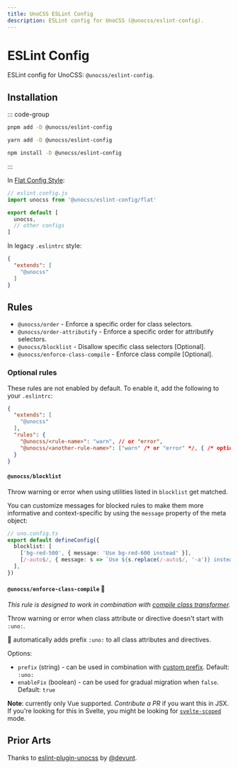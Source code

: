```yaml
---
title: UnoCSS ESLint Config
description: ESLint config for UnoCSS (@unocss/eslint-config).
---
```


# ESLint Config

ESLint config for UnoCSS: `@unocss/eslint-config`.

## Installation

::: code-group
  ```bash [pnpm]
  pnpm add -D @unocss/eslint-config
  ```
  ```bash [yarn]
  yarn add -D @unocss/eslint-config
  ```
  ```bash [npm]
  npm install -D @unocss/eslint-config
  ```
:::

In [Flat Config Style](https://eslint.org/docs/latest/use/configure/configuration-files-new):

```js
// eslint.config.js
import unocss from '@unocss/eslint-config/flat'

export default [
  unocss,
  // other configs
]
```

In legacy `.eslintrc` style:

```json
{
  "extends": [
    "@unocss"
  ]
}
```

## Rules

- `@unocss/order` - Enforce a specific order for class selectors.
- `@unocss/order-attributify` - Enforce a specific order for attributify selectors.
- `@unocss/blocklist` - Disallow specific class selectors [Optional].
- `@unocss/enforce-class-compile` - Enforce class compile [Optional].

### Optional rules

These rules are not enabled by default. To enable it, add the following to your `.eslintrc`:

```json
{
  "extends": [
    "@unocss"
  ],
  "rules": {
    "@unocss/<rule-name>": "warn", // or "error",
    "@unocss/<another-rule-name>": ["warn" /* or "error" */, { /* options */ }]
  }
}
```

#### `@unocss/blocklist`

Throw warning or error when using utilities listed in `blocklist` get matched.

You can customize messages for blocked rules to make them more informative and context-specific by using the `message` property of the meta object:

```ts
// uno.config.ts
export default defineConfig({
  blocklist: [
    ['bg-red-500', { message: 'Use bg-red-600 instead' }],
    [/-auto$/, { message: s => `Use ${s.replace(/-auto$/, '-a')} instead` }], // -> "my-auto" is in blocklist: Use "my-a" instead
  ],
})
```

#### `@unocss/enforce-class-compile` :wrench:

_This rule is designed to work in combination with [compile class transformer](https://unocss.dev/transformers/compile-class)._

Throw warning or error when class attribute or directive doesn't start with `:uno:`.

:wrench: automatically adds prefix `:uno:` to all class attributes and directives.

Options:

- `prefix` (string) - can be used in combination with [custom prefix](https://github.com/unocss/unocss/blob/main/packages/transformer-compile-class/src/index.ts#L34). Default: `:uno:`
- `enableFix` (boolean) - can be used for gradual migration when `false`. Default: `true`

**Note**: currently only Vue supported. _Contribute a PR_ if you want this in JSX. If you're looking for this in Svelte, you might be looking for [`svelte-scoped`](https://unocss.dev/integrations/svelte-scoped) mode.

## Prior Arts

Thanks to [eslint-plugin-unocss](https://github.com/devunt/eslint-plugin-unocss) by [@devunt](https://github.com/devunt).
